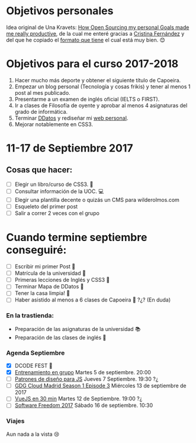 Objetivos personales
==============

Idea original de Una Kravets: [How Open Sourcing my personal Goals made me really productive](http://una.github.io/personal-goals-guide),
de la cual me enteré gracias a [Cristina Fernández](https://twitter.com/cristinafsanz) y del que he copiado el [formato que tiene](https://github.com/cristinafsanz/personal-goals) el cual está muy bien. :blush:

# Objetivos para el curso 2017-2018
1. Hacer mucho más deporte y obtener el siguiente título de Capoeira.
2. Empezar un blog personal (Tecnología y cosas frikis) y tener al menos 1 post al mes publicado.
3. Presentarme a un examen de inglés oficial (IELTS o FIRST). 
4. Ir a clases de Filosofía de oyente y aprobar al menos 4 asignaturas del grado de informática.
5. Terminar [DDatos](http://ddatos.com) y rediseñar mi [web personal](http://www.wilderolmos.com).
6. Mejorar notablemente en CSS3.


# 11-17 de Septiembre 2017 
## Cosas que hacer:

- [ ] Elegir un libro/curso de CSS3. :memo: 
- [ ] Consultar información de la UOC. :computer:
- [ ] Elegir una plantilla decente o quizás un CMS para wilderolmos.com
- [ ] Esqueleto del primer post
- [ ] Salir a correr 2 veces con el grupo

# Cuando termine septiembre conseguiré:

- [ ] Escribir mi primer Post :postbox:
- [ ] Matrícula de la universidad :office:
- [ ] Primeras lecciones de Inglés y CSS3 :pencil:
- [ ] Terminar Mapa de DDatos :herb:
- [ ] Tener la casa limpia! :shit:
- [ ] Haber asistido al menos a 6 clases de Capoeira :muscle: ?¿? (En duda)

### En la trastienda:

- Preparación de las asignaturas de la universidad :books:
- Preparación de las clases de inglés :notebook:

### Agenda Septiembre
- [x] DCODE FEST :dancer: 
- [x] [Entrenamiento en grupo](https://www.meetup.com/Frontrunners-Running-LGTB-Madrid/events/242761642/?_locale=es-ES) Martes 5 de septiembre. 20:00
- [ ] [Patrones de diseño para JS](https://www.meetup.com/es-ES/DevAcademyES/events/241267148/) Jueves 7 Septiembre. 19:30 ?¿
- [ ] [GDG Cloud Madrid Season 1 Episode 3](https://www.meetup.com/gdgcloudmadrid/events/241789873/?_locale=es-ES) Miércoles 13 de septiembre de 2017 
- [ ] [VueJS en 30 min](https://www.meetup.com/es-ES/VueJS-Madrid/events/242801402/) Martes 12 de Septiembre. 19:00 ?¿
- [ ] [Software Freedom 2017](https://www.meetup.com/es-ES/Open-Source-Weekends/events/242949671/) Sábado 16 de septiembre. 10:30
### Viajes
Aun nada a la vista :cry:

